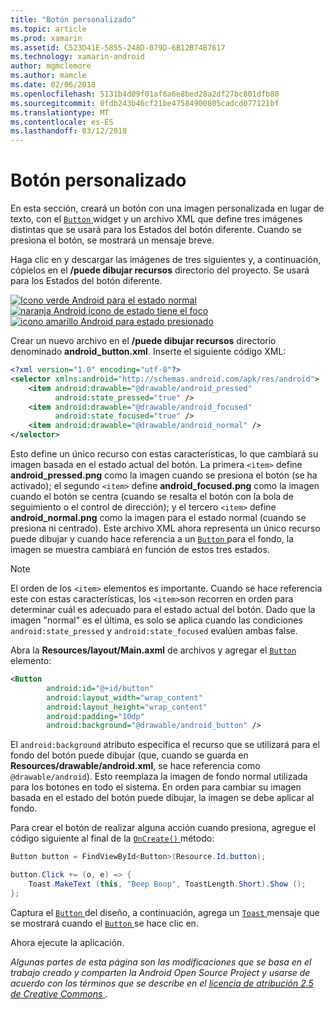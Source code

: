 ```yaml
---
title: "Botón personalizado"
ms.topic: article
ms.prod: xamarin
ms.assetid: C523D41E-5855-248D-079D-6B12B74B7617
ms.technology: xamarin-android
author: mgmclemore
ms.author: mamcle
ms.date: 02/06/2018
ms.openlocfilehash: 5131b4d09f01af6a6e8bed28a2df27bc801dfb80
ms.sourcegitcommit: 0fdb243b46cf21be47584900805cadcd077121bf
ms.translationtype: MT
ms.contentlocale: es-ES
ms.lasthandoff: 03/12/2018
---
```

# <a name="custom-button"></a>Botón personalizado

En esta sección, creará un botón con una imagen personalizada en lugar de texto, con el [ `Button` ](https://developer.xamarin.com/api/type/Android.Widget.Button/) widget y un archivo XML que define tres imágenes distintas que se usará para los Estados del botón diferente. Cuando se presiona el botón, se mostrará un mensaje breve.

Haga clic en y descargar las imágenes de tres siguientes y, a continuación, cópielos en el **/puede dibujar recursos** directorio del proyecto. Se usará para los Estados del botón diferente.

 [![Icono verde Android para el estado normal](custom-button-images/android-normal.png)](custom-button-images/android-normal.png#lightbox) [ ![naranja Android icono de estado tiene el foco](custom-button-images/android-focused.png)](custom-button-images/android-focused.png#lightbox) [ ![icono amarillo Android para estado presionado](custom-button-images/android-pressed.png)](custom-button-images/android-pressed.png#lightbox)

Crear un nuevo archivo en el **/puede dibujar recursos** directorio denominado **android_button.xml**. Inserte el siguiente código XML:

```xml
<?xml version="1.0" encoding="utf-8"?>
<selector xmlns:android="http://schemas.android.com/apk/res/android">
    <item android:drawable="@drawable/android_pressed"
          android:state_pressed="true" />
    <item android:drawable="@drawable/android_focused"
          android:state_focused="true" />
    <item android:drawable="@drawable/android_normal" />
</selector>
```

Esto define un único recurso con estas características, lo que cambiará su imagen basada en el estado actual del botón. La primera `<item>` define **android_pressed.png** como la imagen cuando se presiona el botón (se ha activado); el segundo `<item>` define **android_focused.png** como la imagen cuando el botón se centra (cuando se resalta el botón con la bola de seguimiento o el control de dirección); y el tercero `<item>` define **android_normal.png** como la imagen para el estado normal (cuando se presiona ni centrado). Este archivo XML ahora representa un único recurso puede dibujar y cuando hace referencia a un [ `Button` ](https://developer.xamarin.com/api/type/Android.Widget.Button/) para el fondo, la imagen se muestra cambiará en función de estos tres estados.


> [!NOTE]
> El orden de los `<item>` elementos es importante. Cuando se hace referencia este con estas características, los `<item>`son recorren en orden para determinar cuál es adecuado para el estado actual del botón.
> Dado que la imagen "normal" es el última, es solo se aplica cuando las condiciones `android:state_pressed` y `android:state_focused` evalúen ambas false.

Abra la **Resources/layout/Main.axml** de archivos y agregar el [ `Button` ](https://developer.xamarin.com/api/type/Android.Widget.Button/) elemento:

```xml
<Button
        android:id="@+id/button"
        android:layout_width="wrap_content"
        android:layout_height="wrap_content"
        android:padding="10dp"
        android:background="@drawable/android_button" />
```

El `android:background` atributo especifica el recurso que se utilizará para el fondo del botón puede dibujar (que, cuando se guarda en **Resources/drawable/android.xml**, se hace referencia como `@drawable/android`). Esto reemplaza la imagen de fondo normal utilizada para los botones en todo el sistema. En orden para cambiar su imagen basada en el estado del botón puede dibujar, la imagen se debe aplicar al fondo.

Para crear el botón de realizar alguna acción cuando presiona, agregue el código siguiente al final de la [ `OnCreate()` ](https://developer.xamarin.com/api/member/Android.App.Activity.OnCreate/p/Android.OS.Bundle/Android.OS.PersistableBundle/) método:

```csharp
Button button = FindViewById<Button>(Resource.Id.button);

button.Click += (o, e) => {
    Toast.MakeText (this, "Beep Boop", ToastLength.Short).Show ();
};
```

Captura el [ `Button` ](https://developer.xamarin.com/api/type/Android.Widget.Button/) del diseño, a continuación, agrega un [ `Toast` ](https://developer.xamarin.com/api/type/Android.Widget.Toast/) mensaje que se mostrará cuando el [ `Button` ](https://developer.xamarin.com/api/type/Android.Widget.Button/) se hace clic en.

Ahora ejecute la aplicación.


*Algunas partes de esta página son las modificaciones que se basa en el trabajo creado y comparten la Android Open Source Project y usarse de acuerdo con los términos que se describe en el*
[*licencia de atribución 2.5 de Creative Commons* ](http://creativecommons.org/licenses/by/2.5/).
